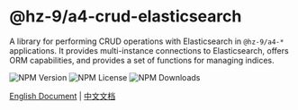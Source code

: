 # @hz-9/a4-crud-elasticsearch

A library for performing CRUD operations with Elasticsearch in `@hz-9/a4-*` applications. It provides multi-instance connections to Elasticsearch, offers ORM capabilities, and provides a set of functions for managing indices.

![NPM Version][npm-version-url] ![NPM License][npm-license-url] ![NPM Downloads][npm-downloads-url]

[npm-version-url]: https://img.shields.io/npm/v/@hz-9/a4-crud-elasticsearch
[npm-license-url]: https://img.shields.io/npm/l/@hz-9/a4-crud-elasticsearch
[npm-downloads-url]: https://img.shields.io/npm/d18m/@hz-9/a4-crud-elasticsearch

[English Document](https://hz-9.github.io/a4/guide/a4-crud-elasticsearch/) | [中文文档](https://hz-9.github.io/a4/zh-CN/guide/a4-crud-elasticsearch/)
